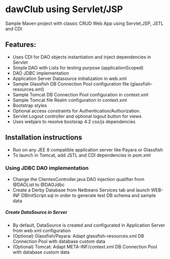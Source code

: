 dawClub using Servlet/JSP
==========

Sample Maven project with classic CRUD Web App using Servlet,JSP, JSTL and CDI

Features:
-------------
- Uses CDI for DAO objects instantiation and inject dependencies in Servlet
- Simple DAO with Lists for testing purpose (applicationScoped)
- DAO JDBC implementation
- Application Server Datasource initialization in web.xml
- Sample Glassfish DB Connection Pool configuration file (glassfish-resources.xml)
- Sample Tomcat DB Connection Pool configuration in context.xml
- Sample Tomcat file Realm  configuration in context.xml
- Bootstrap styles
- Optional access constraints for Authentication/Authorization.
- Servlet Logout controller and optional logout button for views
- Uses webjars to resolve bootsrap 4.2 css/js dependencies

Installation instructions
----------------
- Run on any JEE 8 compatible application server like Payara or Glassfish
- To launch in Tomcat, add JSTL and CDI dependencies in pom.xml

### Using JDBC DAO implementation
* Change the ClientesController.java DAO injection qualifier from @DAOList to @DAOJdbc
* Create a Derby Database from Netbeans Services tab and launch WEB-INF DBInitScript.sql in order to generate test DB schema and sample data
##### Create DataSource in Server
* By default, DataSource is created and configurated in Application Server from web.xml configuration
* (Optional) Glassfish/Payara: Adapt glassfish-resources.xml DB Connection Pool with database custom data
* (Optional) Tomcat: Adapt META-INF/context.xml DB Connection Pool with database custom data

